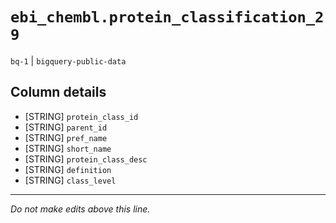 # `ebi_chembl.protein_classification_29`
`bq-1` | `bigquery-public-data`

## Column details
* [STRING]    `protein_class_id`
* [STRING]    `parent_id`
* [STRING]    `pref_name`
* [STRING]    `short_name`
* [STRING]    `protein_class_desc`
* [STRING]    `definition`
* [STRING]    `class_level`

-------------------------------------------------------------------------------
*Do not make edits above this line.*
